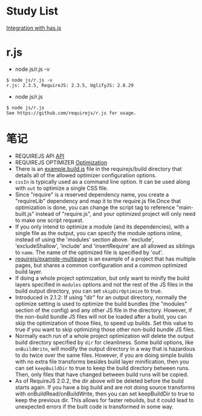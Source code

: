 # Study List
[Integration with has.js](http://requirejs.org/docs/optimization.html#hasjs)
# r.js
* node js/r.js -v
```
$ node js/r.js -v
r.js: 2.3.5, RequireJS: 2.3.5, UglifyJS: 2.8.29
```
* node js/r.js
```
$ node js/r.js
See https://github.com/requirejs/r.js for usage.
```
# 笔记
* REQUIREJS API [API](http://requirejs.org/docs/api.html)
* REQUIREJS OPTIMIZER [Optimization](http://requirejs.org/docs/optimization.html)
* There is an [example.build.js](https://github.com/requirejs/r.js/blob/master/build/example.build.js) file in the requirejs/build directory that details all of the allowed optimizer configuration options.
* `cssIn` is typically used as a command line option. It can be used along with `out` to optimize a single CSS file.
* Since "require" is a reserved dependency name, you create a "requireLib" dependency and map it to the require.js file.Once that optimization is done, you can change the script tag to reference "main-built.js" instead of "require.js", and your optimized project will only need to make one script request.
* If you only intend to optimize a module (and its dependencies), with a single file as the output, you can specify the module options inline, instead of using the 'modules' section above. 'exclude', 'excludeShallow', 'include' and 'insertRequire' are all allowed as siblings to `name`. The name of the optimized file is specified by 'out'.
* [requirejs/example-multipage](https://github.com/requirejs/example-multipage) is an example of a project that has multiple pages, but shares a common configuration and a common optimized build layer.
* If doing a whole project optimization, but only want to minify the build layers specified in `modules` options and not the rest of the JS files in the build output directory, you can set `skipDirOptimize` to true.
* Introduced in 2.1.2: If using "dir" for an output directory, normally the optimize setting is used to optimize the build bundles (the "modules" section of the config) and any other JS file in the directory. However, if the non-build bundle JS files will not be loaded after a build, you can skip the optimization of those files, to speed up builds. Set this value to true if you want to skip optimizing those other non-build bundle JS files.
* Normally each run of a whole project optimization will delete the output build directory specified by `dir` for cleanliness. Some build options, like `onBuildWrite`, will modify the output directory in a way that is hazardous to do twice over the same files. However, if you are doing simple builds with no extra file transforms besides build layer minification, then you can set `keepBuildDir` to true to keep the build directory between runs. Then, only files that have changed between build runs will be copied.
* As of RequireJS 2.0.2, the dir above will be deleted before the build starts again. If you have a big build and are not doing source transforms with onBuildRead/onBuildWrite, then you can set keepBuildDir to true to keep the previous dir. This allows for faster rebuilds, but it could lead to unexpected errors if the built code is transformed in some way.